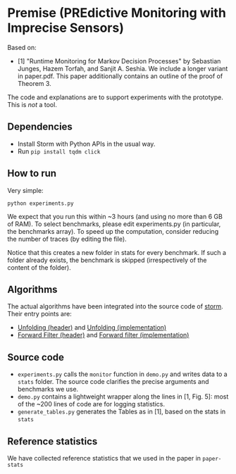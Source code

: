 # Premise (PREdictive Monitoring with Imprecise Sensors)

Based on: 
- [1] "Runtime Monitoring for Markov Decision Processes" by Sebastian Junges, Hazem Torfah, and Sanjit A. Seshia. We include a longer variant in paper.pdf. This paper additionally contains an outline of the proof of Theorem 3.

The code and explanations are to support experiments with the prototype. This is *not* a tool. 

## Dependencies

- Install Storm with Python APIs in the usual way.
- Run `pip install tqdm click`

## How to run

Very simple: 
```
python experiments.py
```

We expect that you run this within ~3 hours (and using no more than 6 GB of RAM).
To select benchmarks, please edit experiments.py (in particular, the benchmarks array).
To speed up the computation, consider reducing the number of traces (by editing the file).

Notice that this creates a new folder in stats for every benchmark. 
If such a folder already exists, the benchmark is skipped (irrespectively of the content of the folder). 

## Algorithms

The actual algorithms have been integrated into the source code of [storm](https://www.stormchecker.org). Their entry points are:

- [Unfolding (header)](https://github.com/moves-rwth/storm/blob/master/src/storm-pomdp/transformer/ObservationTraceUnfolder.h) and [Unfolding (implementation)](https://github.com/moves-rwth/storm/blob/master/src/storm-pomdp/transformer/ObservationTraceUnfolder.h) 
- [Forward Filter (header)](https://github.com/moves-rwth/storm/blob/master/src/storm-pomdp/generator/NondeterministicBeliefTracker.h) and [Forward filter (implementation)](https://github.com/moves-rwth/storm/blob/master/src/storm-pomdp/generator/NondeterministicBeliefTracker.h)

## Source code

- `experiments.py` calls the `monitor` function in `demo.py` and writes data to a `stats` folder.
The source code clarifies the precise arguments and benchmarks we use. 
- `demo.py` contains a lightweight wrapper along the lines in [1, Fig. 5]: 
most of the ~200 lines of code are for logging statistics.
- `generate_tables.py` generates the Tables as in [1], based on the stats in `stats`

## Reference statistics

We have collected reference statistics that we used in the paper in `paper-stats`



